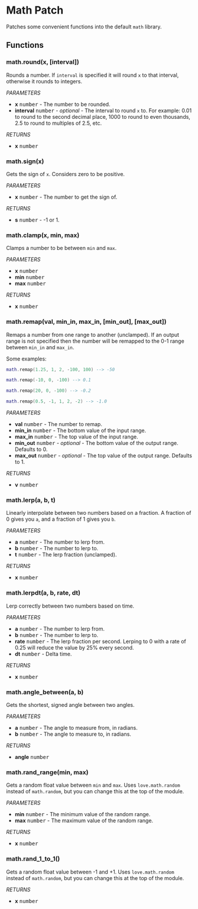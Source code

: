 
# Math Patch

Patches some convenient functions into the default `math` library.

## Functions

### math.round(x, [interval])
Rounds a number. If `interval` is specified it will round `x` to that interval, otherwise it rounds to integers.

_PARAMETERS_
* __x__ <kbd>number</kbd> - The number to be rounded.
* __interval__ <kbd>number</kbd> - _optional_ - The interval to round `x` to. For example: 0.01 to round to the second decimal place, 1000 to round to even thousands, 2.5 to round to multiples of 2.5, etc.

_RETURNS_
* __x__ <kbd>number</kbd>

### math.sign(x)
Gets the sign of `x`. Considers zero to be positive.

_PARAMETERS_
* __x__ <kbd>number</kbd> - The number to get the sign of.

_RETURNS_
* __s__ <kbd>number</kbd> - -1 or 1.

### math.clamp(x, min, max)
Clamps a number to be between `min` and `max`.

_PARAMETERS_
* __x__ <kbd>number</kbd>
* __min__ <kbd>number</kbd>
* __max__ <kbd>number</kbd>

_RETURNS_
* __x__ <kbd>number</kbd>

### math.remap(val, min_in, max_in, [min_out], [max_out])
Remaps a number from one range to another (unclamped). If an output range is not specified then the number will be remapped to the 0-1 range between `min_in` and `max_in`.

Some examples:
```lua
math.remap(1.25, 1, 2, -100, 100) --> -50

math.remap(-10, 0, -100) --> 0.1

math.remap(20, 0, -100) --> -0.2

math.remap(0.5, -1, 1, 2, -2) --> -1.0
```

_PARAMETERS_
* __val__ <kbd>number</kbd> - The number to remap.
* __min_in__ <kbd>number</kbd> - The bottom value of the input range.
* __max_in__ <kbd>number</kbd> - The top value of the input range.
* __min_out__ <kbd>number</kbd> - _optional_ - The bottom value of the output range. Defaults to 0.
* __max_out__ <kbd>number</kbd> - _optional_ - The top value of the output range. Defaults to 1.

_RETURNS_
* __v__ <kbd>number</kbd>

### math.lerp(a, b, t)
Linearly interpolate between two numbers based on a fraction. A fraction of 0 gives you `a`, and a fraction of 1 gives you `b`.

_PARAMETERS_
* __a__ <kbd>number</kbd> - The number to lerp from.
* __b__ <kbd>number</kbd> - The number to lerp to.
* __t__ <kbd>number</kbd> - The lerp fraction (unclamped).

_RETURNS_
* __x__ <kbd>number</kbd>

### math.lerpdt(a, b, rate, dt)
Lerp correctly between two numbers based on time.

_PARAMETERS_
* __a__ <kbd>number</kbd> - The number to lerp from.
* __b__ <kbd>number</kbd> - The number to lerp to.
* __rate__ <kbd>number</kbd> - The lerp fraction per second. Lerping to 0 with a rate of 0.25 will reduce the value by 25% every second.
* __dt__ <kbd>number</kbd> - Delta time.

_RETURNS_
* __x__ <kbd>number</kbd>

### math.angle_between(a, b)
Gets the shortest, signed angle between two angles.

_PARAMETERS_
* __a__ <kbd>number</kbd> - The angle to measure from, in radians.
* __b__ <kbd>number</kbd> - The angle to measure to, in radians.

_RETURNS_
* __angle__ <kbd>number</kbd>

### math.rand_range(min, max)
Gets a random float value between `min` and `max`. Uses `love.math.random` instead of `math.random`, but you can change this at the top of the module.

_PARAMETERS_
* __min__ <kbd>number</kbd> - The minimum value of the random range.
* __max__ <kbd>number</kbd> - The maximum value of the random range.

_RETURNS_
* __x__ <kbd>number</kbd>

### math.rand_1_to_1()
Gets a random float value between -1 and +1. Uses `love.math.random` instead of `math.random`, but you can change this at the top of the module.

_RETURNS_
* __x__ <kbd>number</kbd>
